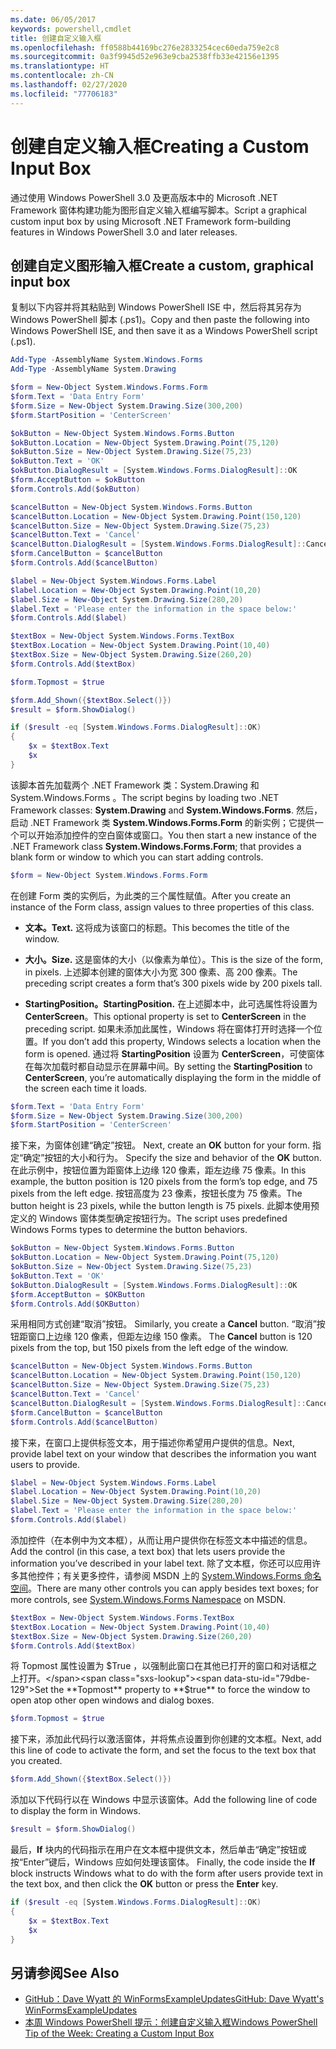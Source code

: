 ```yaml
---
ms.date: 06/05/2017
keywords: powershell,cmdlet
title: 创建自定义输入框
ms.openlocfilehash: ff0588b44169bc276e2833254cec60eda759e2c8
ms.sourcegitcommit: 0a3f9945d52e963e9cba2538ffb33e42156e1395
ms.translationtype: HT
ms.contentlocale: zh-CN
ms.lasthandoff: 02/27/2020
ms.locfileid: "77706183"
---
```

# <a name="creating-a-custom-input-box"></a><span data-ttu-id="79dbe-103">创建自定义输入框</span><span class="sxs-lookup"><span data-stu-id="79dbe-103">Creating a Custom Input Box</span></span>

<span data-ttu-id="79dbe-104">通过使用 Windows PowerShell 3.0 及更高版本中的 Microsoft .NET Framework 窗体构建功能为图形自定义输入框编写脚本。</span><span class="sxs-lookup"><span data-stu-id="79dbe-104">Script a graphical custom input box by using Microsoft .NET Framework form-building features in Windows PowerShell 3.0 and later releases.</span></span>

## <a name="create-a-custom-graphical-input-box"></a><span data-ttu-id="79dbe-105">创建自定义图形输入框</span><span class="sxs-lookup"><span data-stu-id="79dbe-105">Create a custom, graphical input box</span></span>

<span data-ttu-id="79dbe-106">复制以下内容并将其粘贴到 Windows PowerShell ISE 中，然后将其另存为 Windows PowerShell 脚本 (.ps1)。</span><span class="sxs-lookup"><span data-stu-id="79dbe-106">Copy and then paste the following into Windows PowerShell ISE, and then save it as a Windows PowerShell script (.ps1).</span></span>

```powershell
Add-Type -AssemblyName System.Windows.Forms
Add-Type -AssemblyName System.Drawing

$form = New-Object System.Windows.Forms.Form
$form.Text = 'Data Entry Form'
$form.Size = New-Object System.Drawing.Size(300,200)
$form.StartPosition = 'CenterScreen'

$okButton = New-Object System.Windows.Forms.Button
$okButton.Location = New-Object System.Drawing.Point(75,120)
$okButton.Size = New-Object System.Drawing.Size(75,23)
$okButton.Text = 'OK'
$okButton.DialogResult = [System.Windows.Forms.DialogResult]::OK
$form.AcceptButton = $okButton
$form.Controls.Add($okButton)

$cancelButton = New-Object System.Windows.Forms.Button
$cancelButton.Location = New-Object System.Drawing.Point(150,120)
$cancelButton.Size = New-Object System.Drawing.Size(75,23)
$cancelButton.Text = 'Cancel'
$cancelButton.DialogResult = [System.Windows.Forms.DialogResult]::Cancel
$form.CancelButton = $cancelButton
$form.Controls.Add($cancelButton)

$label = New-Object System.Windows.Forms.Label
$label.Location = New-Object System.Drawing.Point(10,20)
$label.Size = New-Object System.Drawing.Size(280,20)
$label.Text = 'Please enter the information in the space below:'
$form.Controls.Add($label)

$textBox = New-Object System.Windows.Forms.TextBox
$textBox.Location = New-Object System.Drawing.Point(10,40)
$textBox.Size = New-Object System.Drawing.Size(260,20)
$form.Controls.Add($textBox)

$form.Topmost = $true

$form.Add_Shown({$textBox.Select()})
$result = $form.ShowDialog()

if ($result -eq [System.Windows.Forms.DialogResult]::OK)
{
    $x = $textBox.Text
    $x
}
```

<span data-ttu-id="79dbe-107">该脚本首先加载两个 .NET Framework 类：System.Drawing 和 System.Windows.Forms   。</span><span class="sxs-lookup"><span data-stu-id="79dbe-107">The script begins by loading two .NET Framework classes: **System.Drawing** and **System.Windows.Forms**.</span></span> <span data-ttu-id="79dbe-108">然后，启动 .NET Framework 类 **System.Windows.Forms.Form** 的新实例；它提供一个可以开始添加控件的空白窗体或窗口。</span><span class="sxs-lookup"><span data-stu-id="79dbe-108">You then start a new instance of the .NET Framework class **System.Windows.Forms.Form**; that provides a blank form or window to which you can start adding controls.</span></span>

```powershell
$form = New-Object System.Windows.Forms.Form
```

<span data-ttu-id="79dbe-109">在创建 Form 类的实例后，为此类的三个属性赋值。</span><span class="sxs-lookup"><span data-stu-id="79dbe-109">After you create an instance of the Form class, assign values to three properties of this class.</span></span>

- <span data-ttu-id="79dbe-110">**文本。**</span><span class="sxs-lookup"><span data-stu-id="79dbe-110">**Text.**</span></span> <span data-ttu-id="79dbe-111">这将成为该窗口的标题。</span><span class="sxs-lookup"><span data-stu-id="79dbe-111">This becomes the title of the window.</span></span>

- <span data-ttu-id="79dbe-112">**大小。**</span><span class="sxs-lookup"><span data-stu-id="79dbe-112">**Size.**</span></span> <span data-ttu-id="79dbe-113">这是窗体的大小（以像素为单位）。</span><span class="sxs-lookup"><span data-stu-id="79dbe-113">This is the size of the form, in pixels.</span></span> <span data-ttu-id="79dbe-114">上述脚本创建的窗体大小为宽 300 像素、高 200 像素。</span><span class="sxs-lookup"><span data-stu-id="79dbe-114">The preceding script creates a form that’s 300 pixels wide by 200 pixels tall.</span></span>

- <span data-ttu-id="79dbe-115">**StartingPosition。**</span><span class="sxs-lookup"><span data-stu-id="79dbe-115">**StartingPosition.**</span></span> <span data-ttu-id="79dbe-116">在上述脚本中，此可选属性将设置为 **CenterScreen**。</span><span class="sxs-lookup"><span data-stu-id="79dbe-116">This optional property is set to **CenterScreen** in the preceding script.</span></span>
  <span data-ttu-id="79dbe-117">如果未添加此属性，Windows 将在窗体打开时选择一个位置。</span><span class="sxs-lookup"><span data-stu-id="79dbe-117">If you don’t add this property, Windows selects a location when the form is opened.</span></span> <span data-ttu-id="79dbe-118">通过将 **StartingPosition** 设置为 **CenterScreen**，可使窗体在每次加载时都自动显示在屏幕中间。</span><span class="sxs-lookup"><span data-stu-id="79dbe-118">By setting the **StartingPosition** to **CenterScreen**, you’re automatically displaying the form in the middle of the screen each time it loads.</span></span>

```powershell
$form.Text = 'Data Entry Form'
$form.Size = New-Object System.Drawing.Size(300,200)
$form.StartPosition = 'CenterScreen'
```

<span data-ttu-id="79dbe-119">接下来，为窗体创建“确定”按钮。 </span><span class="sxs-lookup"><span data-stu-id="79dbe-119">Next, create an **OK** button for your form.</span></span> <span data-ttu-id="79dbe-120">指定“确定”按钮的大小和行为。 </span><span class="sxs-lookup"><span data-stu-id="79dbe-120">Specify the size and behavior of the **OK** button.</span></span> <span data-ttu-id="79dbe-121">在此示例中，按钮位置为距窗体上边缘 120 像素，距左边缘 75 像素。</span><span class="sxs-lookup"><span data-stu-id="79dbe-121">In this example, the button position is 120 pixels from the form’s top edge, and 75 pixels from the left edge.</span></span> <span data-ttu-id="79dbe-122">按钮高度为 23 像素，按钮长度为 75 像素。</span><span class="sxs-lookup"><span data-stu-id="79dbe-122">The button height is 23 pixels, while the button length is 75 pixels.</span></span> <span data-ttu-id="79dbe-123">此脚本使用预定义的 Windows 窗体类型确定按钮行为。</span><span class="sxs-lookup"><span data-stu-id="79dbe-123">The script uses predefined Windows Forms types to determine the button behaviors.</span></span>

```powershell
$okButton = New-Object System.Windows.Forms.Button
$okButton.Location = New-Object System.Drawing.Point(75,120)
$okButton.Size = New-Object System.Drawing.Size(75,23)
$okButton.Text = 'OK'
$okButton.DialogResult = [System.Windows.Forms.DialogResult]::OK
$form.AcceptButton = $OKButton
$form.Controls.Add($OKButton)
```

<span data-ttu-id="79dbe-124">采用相同方式创建“取消”按钮。 </span><span class="sxs-lookup"><span data-stu-id="79dbe-124">Similarly, you create a **Cancel** button.</span></span> <span data-ttu-id="79dbe-125">“取消”按钮距窗口上边缘 120 像素，但距左边缘 150 像素。 </span><span class="sxs-lookup"><span data-stu-id="79dbe-125">The **Cancel** button is 120 pixels from the top, but 150 pixels from the left edge of the window.</span></span>

```powershell
$cancelButton = New-Object System.Windows.Forms.Button
$cancelButton.Location = New-Object System.Drawing.Point(150,120)
$cancelButton.Size = New-Object System.Drawing.Size(75,23)
$cancelButton.Text = 'Cancel'
$cancelButton.DialogResult = [System.Windows.Forms.DialogResult]::Cancel
$form.CancelButton = $cancelButton
$form.Controls.Add($cancelButton)
```

<span data-ttu-id="79dbe-126">接下来，在窗口上提供标签文本，用于描述你希望用户提供的信息。</span><span class="sxs-lookup"><span data-stu-id="79dbe-126">Next, provide label text on your window that describes the information you want users to provide.</span></span>

```powershell
$label = New-Object System.Windows.Forms.Label
$label.Location = New-Object System.Drawing.Point(10,20)
$label.Size = New-Object System.Drawing.Size(280,20)
$label.Text = 'Please enter the information in the space below:'
$form.Controls.Add($label)
```

<span data-ttu-id="79dbe-127">添加控件（在本例中为文本框），从而让用户提供你在标签文本中描述的信息。</span><span class="sxs-lookup"><span data-stu-id="79dbe-127">Add the control (in this case, a text box) that lets users provide the information you’ve described in your label text.</span></span> <span data-ttu-id="79dbe-128">除了文本框，你还可以应用许多其他控件；有关更多控件，请参阅 MSDN 上的 [System.Windows.Forms 命名空间](/dotnet/api/system.windows.forms)。</span><span class="sxs-lookup"><span data-stu-id="79dbe-128">There are many other controls you can apply besides text boxes; for more controls, see [System.Windows.Forms Namespace](/dotnet/api/system.windows.forms) on MSDN.</span></span>

```powershell
$textBox = New-Object System.Windows.Forms.TextBox
$textBox.Location = New-Object System.Drawing.Point(10,40)
$textBox.Size = New-Object System.Drawing.Size(260,20)
$form.Controls.Add($textBox)
```

<span data-ttu-id="79dbe-129">将 Topmost  属性设置为 $True  ，以强制此窗口在其他已打开的窗口和对话框之上打开。</span><span class="sxs-lookup"><span data-stu-id="79dbe-129">Set the **Topmost** property to **$true** to force the window to open atop other open windows and dialog boxes.</span></span>

```powershell
$form.Topmost = $true
```

<span data-ttu-id="79dbe-130">接下来，添加此代码行以激活窗体，并将焦点设置到你创建的文本框。</span><span class="sxs-lookup"><span data-stu-id="79dbe-130">Next, add this line of code to activate the form, and set the focus to the text box that you created.</span></span>

```powershell
$form.Add_Shown({$textBox.Select()})
```

<span data-ttu-id="79dbe-131">添加以下代码行以在 Windows 中显示该窗体。</span><span class="sxs-lookup"><span data-stu-id="79dbe-131">Add the following line of code to display the form in Windows.</span></span>

```powershell
$result = $form.ShowDialog()
```

<span data-ttu-id="79dbe-132">最后，**If** 块内的代码指示在用户在文本框中提供文本，然后单击“确定”按钮或按“Enter”键后，Windows 应如何处理该窗体。  </span><span class="sxs-lookup"><span data-stu-id="79dbe-132">Finally, the code inside the **If** block instructs Windows what to do with the form after users provide text in the text box, and then click the **OK** button or press the **Enter** key.</span></span>

```powershell
if ($result -eq [System.Windows.Forms.DialogResult]::OK)
{
    $x = $textBox.Text
    $x
}
```

## <a name="see-also"></a><span data-ttu-id="79dbe-133">另请参阅</span><span class="sxs-lookup"><span data-stu-id="79dbe-133">See Also</span></span>

- <span data-ttu-id="79dbe-134">[GitHub：Dave Wyatt 的 WinFormsExampleUpdates](/previous-versions/windows/it-pro/windows-powershell-1.0/ff730941(v=technet.10))</span><span class="sxs-lookup"><span data-stu-id="79dbe-134">[GitHub: Dave Wyatt's WinFormsExampleUpdates](/previous-versions/windows/it-pro/windows-powershell-1.0/ff730941(v=technet.10))</span></span>
- [<span data-ttu-id="79dbe-135">本周 Windows PowerShell 提示：创建自定义输入框</span><span class="sxs-lookup"><span data-stu-id="79dbe-135">Windows PowerShell Tip of the Week:  Creating a Custom Input Box</span></span>](https://technet.microsoft.com/library/ff730941.aspx)
